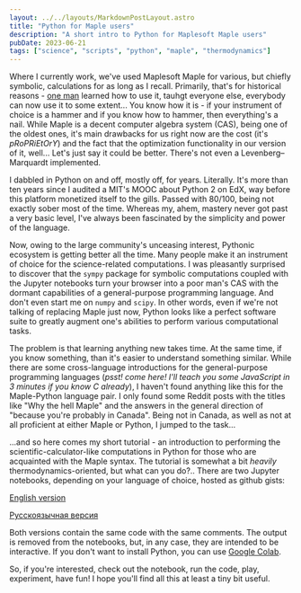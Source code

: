 ```yaml
---
layout: ../../layouts/MarkdownPostLayout.astro
title: "Python for Maple users"
description: "A short intro to Python for Maplesoft Maple users"
pubDate: 2023-06-21
tags: ["science", "scripts", "python", "maple", "thermodynamics"]
---
```

Where I currently work, we've used Maplesoft Maple for various, but chiefly symbolic, calculations for as long as I recall. Primarily, that's for historical reasons - [one man](https://orcid.org/0000-0002-1593-0994) learned how to use it, tauhgt everyone else, everybody can now use it to some extent... You know how it is - if your instrument of choice is a hammer and if you know how to hammer, then everything's a nail. While Maple is a decent computer algebra system (CAS), being one of the oldest ones, it's main drawbacks for us right now are the cost (it's *pRoPRiEtOrY*) and the fact that the optimization functionality in our version of it, well... Let's just say it could be better. There's not even a Levenberg–Marquardt implemented.

I dabbled in Python on and off, mostly off, for years. Literally. It's more than ten years since I audited a MIT's MOOC about Python 2 on EdX, way before this platform monetized itself to the gills. Passed with 80/100, being not exactly sober most of the time. Whereas my, ahem, mastery never got past a very basic level, I've always been fascinated by the simplicity and power of the language.

Now, owing to the large community's unceasing interest, Pythonic ecosystem is getting better all the time. Many people make it an instrument of choice for the science-related computations. I was pleasantly surprised to discover that the `sympy` package for symbolic computations coupled with the Jupyter notebooks turn your browser into a poor man's CAS with the dormant capabilities of a general-purpose programming language. And don't even start me on `numpy` and `scipy`. In other words, even if we're not talking of replacing Maple just now, Python looks like a perfect software suite to greatly augment one's abilities to perform various computational tasks.

The problem is that learning anything new takes time. At the same time, if you know something, than it's easier to understand something similar. While there are some cross-language introductions for the general-purpose programming languages (*psst! come here! I'll teach you some JavaScript in 3 minutes if you know C already*), I haven't found anything like this for the Maple-Python language pair. I only found some Reddit posts with the titles like "Why the hell Maple" and the answers in the general direction of "because you're probably in Canada". Being not in Canada, as well as not at all proficient at either Maple or Python, I jumped to the task...

...and so here comes my short tutorial - an introduction to performing the scientific-calculator-like computations in Python for those who are acquainted with the Maple syntax. The tutorial is somewhat a bit *heavily* thermodynamics-oriented, but what can you do?.. There are two Jupyter notebooks, depending on your language of choice, hosted as github gists:

[English version](https://gist.github.com/voffch/a9b11e74dbbf3959200deaf2d63025b8)

[Русскоязычная версия](https://gist.github.com/voffch/3136be8cbc3313096abd88f1ded6f9c6)

Both versions contain the same code with the same comments. The output is removed from the notebooks, but, in any case, they are intended to be interactive. If you don't want to install Python, you can use [Google Colab](https://colab.research.google.com).

So, if you're interested, check out the notebook, run the code, play, experiment, have fun! I hope you'll find all this at least a tiny bit useful.